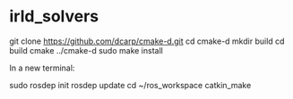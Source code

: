 # irld_solvers

git clone https://github.com/dcarp/cmake-d.git
cd cmake-d
mkdir build
cd build
cmake ../cmake-d
sudo make install

In a new terminal:

sudo rosdep init
rosdep update
cd ~/ros_workspace
catkin_make
